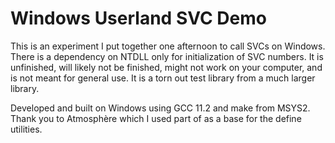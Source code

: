 # Windows Userland SVC Demo
This is an experiment I put together one afternoon to call SVCs on Windows.
There is a dependency on NTDLL only for initialization of SVC numbers.
It is unfinished, will likely not be finished, might not work on your computer, and is not meant for general use.
It is a torn out test library from a much larger library.

Developed and built on Windows using GCC 11.2 and make from MSYS2.
Thank you to Atmosphère which I used part of as a base for the define utilities.